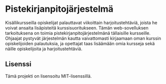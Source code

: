 # Pistekirjanpitojärjestelmä

Kisällikursseilla opiskelijat palauttavat viikoittain harjoitustehtäviä,
joista he voivat ansaita lisäpisteitä kurssisuoritukseen. Tämän web-sovelluksen
tarkoituksena on toimia pistekirjanpitojärjestelmänä tällaisille kursseille.
Ohjaajat pystyvät järjestelmän kautta vaivattomasti kirjaamaan oman kurssin
opiskelijoiden palautuksia, ja opettajat taas lisäämään omia kursseja sekä
näille opiskelijoita ja harjoitustehtäviä.

## Lisenssi

Tämä projekti on lisensoitu MIT-lisenssillä.
